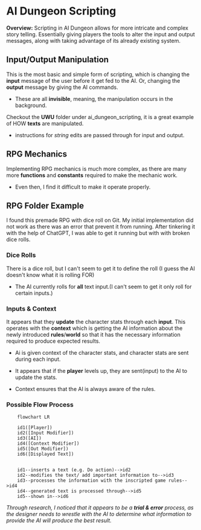 # AI Dungeon Scripting

**Overview:** Scripting in AI Dungeon allows for more intricate and complex story telling. Essentially giving players the tools to alter the input and output messages, along with taking advantage of its already existing system.

## Input/Output Manipulation

This is the most basic and simple form of scripting, which is changing the **input** message of the user before it get fed to the AI. Or, changing the **output** message by giving the AI commands. 
- These are all **invisible**, meaning, the manipulation occurs in the background.


Checkout the **UWU** folder under ai_dungeon_scripting, it is a great example of HOW **texts** are manipulated.
- instructions for *string* edits are passed through for input and output.



## RPG Mechanics

Implementing RPG mechanics is much more complex, as there are many more **functions** and **constants** required to make the mechanic work.
- Even then, I find it difficult to make it operate properly.

## RPG Folder Example
I found this premade RPG with dice roll on Git. My initial implementation did not work as there was an error that prevent it from running. After tinkering it with the help of ChatGPT, I was able to get it running but with with broken dice rolls.

### Dice Rolls
There is a dice roll, but I can't seem to get it to define the roll (I guess the AI doesn't know what it is rolling FOR)
- The AI currently rolls for **all** text input.(I can't seem to get it only roll for certain inputs.)


### Inputs & Context
 It appears that they **update** the character stats through each **input**. This operates with the **context** which is getting the AI information about the newly introduced **rules**/**world** so that it has the necessary information required to produce expected results.

- Ai is given context of the character stats, and character stats are sent during each input.

- It appears that if the **player** levels up, they are sent(input) to the AI to update the stats.

- Context ensures that the AI is always aware of the rules.


### Possible Flow Process

```mermaid
    flowchart LR

    id1([Player])
    id2([Input Modifier])
    id3([AI])
    id4([Context Modifier])
    id5([Out Modifier])
    id6([Displayed Text])


    id1--inserts a text (e.g. Do action)-->id2
    id2--modifies the text/ add important information to-->id3
    id3--processes the information with the inscripted game rules-->id4
    id4--generated text is processed through-->id5
    id5--shown in-->id6
```








*Through research, I noticed that it appears to be a **trial & error** process, as the designer needs to wrestle with the AI to determine what information to provide the AI will produce the best result.*






